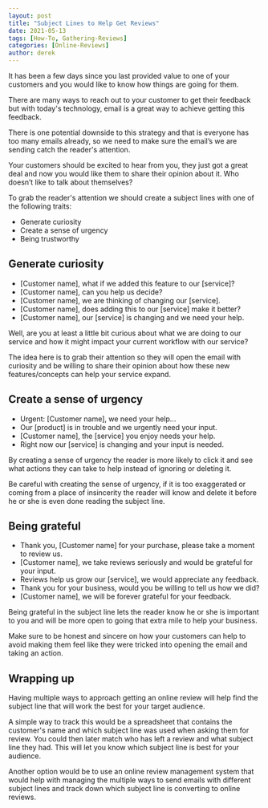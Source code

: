 ```yaml
---
layout: post
title: "Subject Lines to Help Get Reviews"
date: 2021-05-13
tags: [How-To, Gathering-Reviews]
categories: [Online-Reviews]
author: derek
---
```


It has been a few days since you last provided value to one of your customers and you would like to know how things are going for them.

There are many ways to reach out to your customer to get their feedback but with today's technology, email is a great way to achieve getting this feedback.  

There is one potential downside to this strategy and that is everyone has too many emails already, so we need to make sure the email’s we are sending catch the reader's attention.

Your customers should be excited to hear from you, they just got a great deal and now you would like them to share their opinion about it.  Who doesn’t like to talk about themselves?

To grab the reader's attention we should create a subject lines with one of the following traits:

* Generate curiosity
* Create a sense of urgency
* Being trustworthy

## Generate curiosity

* [Customer name], what if we added this feature to our [service]?
* [Customer name], can you help us decide?
* [Customer name], we are thinking of changing our [service].
* [Customer name], does adding this to our [service] make it better?
* [Customer name], our [service] is changing and we need your help.

Well, are you at least a little bit curious about what we are doing to our service and how it might impact your current workflow with our service?

The idea here is to grab their attention so they will open the email with curiosity and be willing to share their opinion about how these new features/concepts can help your service expand.

## Create a sense of urgency

* Urgent: [Customer name], we need your help...
* Our [product] is in trouble and we urgently need your input.
* [Customer name], the [service] you enjoy needs your help.
* Right now our [service] is changing and your input is needed.

By creating a sense of urgency the reader is more likely to click it and see what actions they can take to help instead of ignoring or deleting it.  

Be careful with creating the sense of urgency, if it is too exaggerated or coming from a place of insincerity the reader will know and delete it before he or she is even done reading the subject line.

## Being grateful

* Thank you, [Customer name] for your purchase, please take a moment to review us.
* [Customer name], we take reviews seriously and would be grateful for your input.
* Reviews help us grow our [service], we would appreciate any feedback.
* Thank you for your business, would you be willing to tell us how we did?
* [Customer name], we will be forever grateful for your feedback.

Being grateful in the subject line lets the reader know he or she is important to you and will be more open to going that extra mile to help your business.

Make sure to be honest and sincere on how your customers can help to avoid making them feel like they were tricked into opening the email and taking an action.

## Wrapping up

Having multiple ways to approach getting an online review will help find the subject line that will work the best for your target audience.

A simple way to track this would be a spreadsheet that contains the customer's name and which subject line was used when asking them for review.  You could then later match who has left a review and what subject line they had. This will let you know which subject line is best for your audience.

Another option would be to use an online review management system that would help with managing the multiple ways to send emails with different subject lines and track down which subject line is converting to online reviews.
